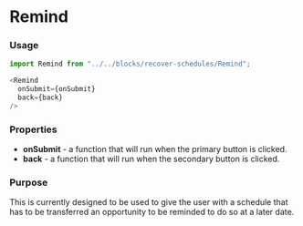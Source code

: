 # Remind

### Usage

```js
import Remind from "../../blocks/recover-schedules/Remind";

<Remind
  onSubmit={onSubmit}
  back={back}
/>
```

### Properties

* **onSubmit** - a function that will run when the primary button is clicked.
* **back** - a function that will run when the secondary button is clicked.

### Purpose

This is currently designed to be used to give the user with a schedule that has to be transferred an opportunity to be reminded to do so at a later date.
